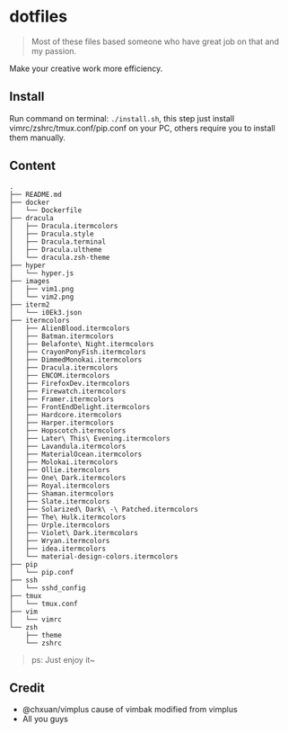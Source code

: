 # dotfiles

> Most of these files based someone who have great job on that and my passion.

Make your creative work more efficiency.

## Install

Run command on terminal: `./install.sh`, this step just install vimrc/zshrc/tmux.conf/pip.conf on your PC, others require you to install them manually.

## Content

```Shell
.
├── README.md
├── docker
│   └── Dockerfile
├── dracula
│   ├── Dracula.itermcolors
│   ├── Dracula.style
│   ├── Dracula.terminal
│   ├── Dracula.ultheme
│   └── dracula.zsh-theme
├── hyper
│   └── hyper.js
├── images
│   ├── vim1.png
│   └── vim2.png
├── iterm2
│   └── i0Ek3.json
├── itermcolors
│   ├── AlienBlood.itermcolors
│   ├── Batman.itermcolors
│   ├── Belafonte\ Night.itermcolors
│   ├── CrayonPonyFish.itermcolors
│   ├── DimmedMonokai.itermcolors
│   ├── Dracula.itermcolors
│   ├── ENCOM.itermcolors
│   ├── FirefoxDev.itermcolors
│   ├── Firewatch.itermcolors
│   ├── Framer.itermcolors
│   ├── FrontEndDelight.itermcolors
│   ├── Hardcore.itermcolors
│   ├── Harper.itermcolors
│   ├── Hopscotch.itermcolors
│   ├── Later\ This\ Evening.itermcolors
│   ├── Lavandula.itermcolors
│   ├── MaterialOcean.itermcolors
│   ├── Molokai.itermcolors
│   ├── Ollie.itermcolors
│   ├── One\ Dark.itermcolors
│   ├── Royal.itermcolors
│   ├── Shaman.itermcolors
│   ├── Slate.itermcolors
│   ├── Solarized\ Dark\ -\ Patched.itermcolors
│   ├── The\ Hulk.itermcolors
│   ├── Urple.itermcolors
│   ├── Violet\ Dark.itermcolors
│   ├── Wryan.itermcolors
│   ├── idea.itermcolors
│   └── material-design-colors.itermcolors
├── pip
│   └── pip.conf
├── ssh
│   └── sshd_config
├── tmux
│   └── tmux.conf
├── vim
│   └── vimrc
└── zsh
    ├── theme
    └── zshrc
```

> ps: Just enjoy it~

## Credit

- @chxuan/vimplus cause of vimbak modified from vimplus
- All you guys
